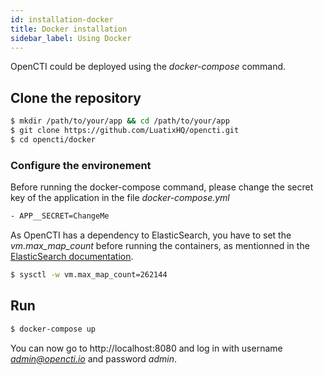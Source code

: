 ```yaml
---
id: installation-docker
title: Docker installation
sidebar_label: Using Docker
---
```


OpenCTI could be deployed using the *docker-compose* command.

## Clone the repository

```bash
$ mkdir /path/to/your/app && cd /path/to/your/app
$ git clone https://github.com/LuatixHQ/opencti.git
$ cd opencti/docker
```

### Configure the environement

Before running the docker-compose command, please change the secret key of the application in the file *docker-compose.yml*
```bash
- APP__SECRET=ChangeMe
```

As OpenCTI has a dependency to ElasticSearch, you have to set the *vm.max_map_count* before running the containers, as mentionned in the [ElasticSearch documentation](https://www.elastic.co/guide/en/elasticsearch/reference/current/docker.html#docker-cli-run-prod-mode).

```bash
$ sysctl -w vm.max_map_count=262144 
```

## Run

```bash
$ docker-compose up
```

You can now go to http://localhost:8080 and log in with username *admin@opencti.io* and password *admin*.
